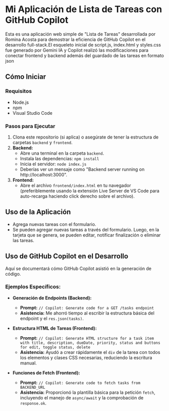 # Mi Aplicación de Lista de Tareas con GitHub Copilot

Esta es una aplicación web simple de "Lista de Tareas" desarrollada por Romina Acosta para demostrar la eficiencia de GitHub Copilot en el desarrollo full-stack.El esqueleto inicial de script.js, index.html y styles.css fue generado por Gemini IA y Copilot realizó las modificaciones para conectar frontend y backend además del guardado de las tareas en formato json

## Cómo Iniciar

### Requisitos
- Node.js
- npm
- Visual Studio Code

### Pasos para Ejecutar
1. Clona este repositorio (si aplica) o asegúrate de tener la estructura de carpetas `backend` y `frontend`.
2. **Backend:**
    - Abre una terminal en la carpeta `backend`.
    - Instala las dependencias: `npm install`
    - Inicia el servidor: `node index.js`
    - Deberías ver un mensaje como "Backend server running on http://localhost:3000".
3. **Frontend:**
    - Abre el archivo `frontend/index.html` en tu navegador (preferiblemente usando la extensión Live Server de VS Code para auto-recarga haciendo click derecho sobre el archivo).

## Uso de la Aplicación
- Agrega nuevas tareas con el formulario.
- Se pueden agregar nuevas tareas a través del formulario. Luego, en la tarjeta que se genera, se pueden editar, notificar finalización o eliminar las tareas.

## Uso de GitHub Copilot en el Desarrollo

Aquí se documentará cómo GitHub Copilot asistió en la generación de código.

### Ejemplos Específicos:
- **Generación de Endpoints (Backend):**
    - **Prompt:** `// Copilot: Generate code for a GET /tasks endpoint`
    - **Asistencia:** Me ahorró tiempo al escribir la estructura básica del endpoint y el `res.json(tasks)`.

- **Estructura HTML de Tareas (Frontend):**
    - **Prompt:** `// Copilot: Generate HTML structure for a task item with title, description, dueDate, priority, status and buttons for edit, toggle status, delete`
    - **Asistencia:** Ayudó a crear rápidamente el `div` de la tarea con todos los elementos y clases CSS necesarias, reduciendo la escritura manual.

- **Funciones de Fetch (Frontend):**
    - **Prompt:** `// Copilot: Generate code to fetch tasks from BACKEND_URL`
    - **Asistencia:** Proporcionó la plantilla básica para la petición `fetch`, incluyendo el manejo de `async/await` y la comprobación de `response.ok`.